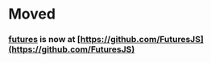 # Moved
### [futures](https://github.com/FuturesJS) is now at [https://github.com/FuturesJS](https://github.com/FuturesJS)
